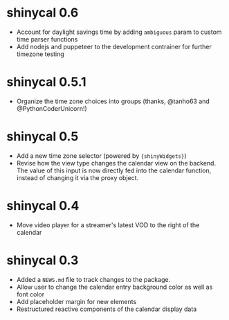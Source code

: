 # shinycal 0.6

* Account for daylight savings time by adding `ambiguous` param to custom time parser functions
* Add nodejs and puppeteer to the development contrainer for further timezone testing

# shinycal 0.5.1

* Organize the time zone choices into groups (thanks, @tanho63 and @PythonCoderUnicorn!)
# shinycal 0.5

* Add a new time zone selector (powered by `{shinyWidgets}`) 
* Revise how the view type changes the calendar view on the backend. The value of this input is now directly fed into the calendar function, instead of changing it via the proxy object.
# shinycal 0.4

* Move video player for a streamer's latest VOD to the right of the calendar
# shinycal 0.3

* Added a `NEWS.md` file to track changes to the package.
* Allow user to change the calendar entry background color as well as font color
* Add placeholder margin for new elements
* Restructured reactive components of the calendar display data
